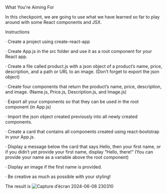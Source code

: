 What You're Aiming For

In this checkpoint, we are going to use what we have learned so far to play around with some React components and JSX.


Instructions

 ·        Create a project using create-react-app

·        Create App.js in the src folder and use it as a root component for your React app.

·        Create a file called product.js with a json object of a product’s name, price, description, and a path or URL to an image. (Don’t forget to export the json object)

·        Create four components that return the product’s name, price, description, and image. (Name.js, Price.js, Description.js, and Image.js)

·        Export all your components so that they can be used in the root component (in App.js)

·        Import the json object created previously into all newly created components.

·        Create a card that contains all components created using react-bootstrap in your App.js.

·        Display a message below the card that says Hello, then your first name, or if you didn’t yet provide your first name, display “Hello, there!” (You can provide your name as a variable above the root component)

·        Display an image if the first name is provided.

·        Be creative as much as possible with your styling!

The result is 
![Capture d’écran 2024-06-08 230310](https://github.com/meriemhela/checkpointJsx/assets/95054117/aba4590a-52c3-400f-80d7-27234d58c8e6)
